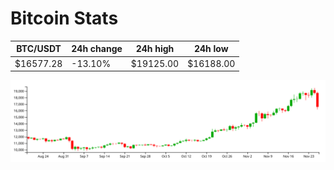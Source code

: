 # Bitcoin Stats

BTC/USDT|24h change|24h high|24h low|
|---|---|---|---|
|$16577.28|-13.10%|$19125.00|$16188.00|

<img src="./chart.svg">
